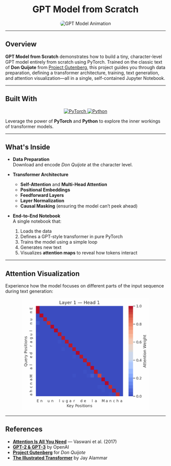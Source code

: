 <h1 align="center">
GPT Model from Scratch
</h1>

<p align="center">
  <img src="https://cdn.prod.website-files.com/649d5f7142f0800f8b55fbaa/64b57a26c8883a951510224e_641351aeefc0453800d820ec_co.gif" alt="GPT Model Animation" width="500" style="border-radius: 15px;">
</p>

---

## Overview

**GPT Model from Scratch** demonstrates how to build a tiny, character-level GPT model entirely from scratch using PyTorch. Trained on the classic text of **Don Quijote** from [Project Gutenberg](https://www.gutenberg.org/ebooks/2000), this project guides you through data preparation, defining a transformer architecture, training, text generation, and attention visualization—all in a single, self-contained Jupyter Notebook.

---

## Built With

<p align="center">
  <a href="https://pytorch.org/">
    <img src="https://upload.wikimedia.org/wikipedia/commons/1/10/PyTorch_logo_icon.svg" alt="PyTorch" width="80">
  </a>
  <a href="https://www.python.org/">
    <img src="https://upload.wikimedia.org/wikipedia/commons/c/c3/Python-logo-notext.svg" alt="Python" width="80">
  </a>
</p>

Leverage the power of **PyTorch** and **Python** to explore the inner workings of transformer models.

---

## What's Inside

- **Data Preparation**  
  Download and encode *Don Quijote* at the character level.
  
- **Transformer Architecture**  
  - **Self-Attention** and **Multi-Head Attention**  
  - **Positional Embeddings**  
  - **Feedforward Layers**  
  - **Layer Normalization**  
  - **Causal Masking** (ensuring the model can’t peek ahead)
  
- **End-to-End Notebook**  
  A single notebook that:
  1. Loads the data  
  2. Defines a GPT-style transformer in pure PyTorch  
  3. Trains the model using a simple loop  
  4. Generates new text  
  5. Visualizes **attention maps** to reveal how tokens interact

---

## Attention Visualization

Experience how the model focuses on different parts of the input sequence during text generation:

<p align="center">
  <img src="attention_visualization.gif" alt="Attention Visualization" width="400">
</p>

---

## References

- [**Attention Is All You Need**](https://arxiv.org/abs/1706.03762) — Vaswani et al. (2017)  
- [**GPT-2 & GPT-3**](https://openai.com/research) by OpenAI  
- [**Project Gutenberg**](https://www.gutenberg.org/ebooks/2000) for *Don Quijote*  
- [**The Illustrated Transformer**](http://jalammar.github.io/illustrated-transformer/) by Jay Alammar
